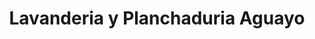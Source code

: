 ---
title: "Lavanderia y Planchaduria Aguayo"
url: /colima/lavanderia-y-planchaduria-aguayo/
shop: lavandería
---